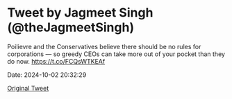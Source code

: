 # Tweet by Jagmeet Singh (@theJagmeetSingh)

Poilievre and the Conservatives believe there should be no rules for corporations — so greedy CEOs can take more out of your pocket than they do now. https://t.co/FCQsWTKEAf

Date: 2024-10-02 20:32:29

[Original Tweet](https://x.com/theJagmeetSingh/status/1841577013561184516)
